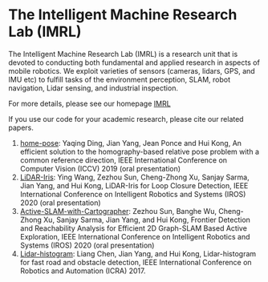 # The Intelligent Machine Research Lab (IMRL)

The Intelligent Machine Research Lab (IMRL) is a research unit that is devoted to conducting both fundamental and applied research in aspects of mobile robotics. We exploit varieties of sensors (cameras, lidars, GPS, and IMU etc) to fulfill tasks of the environment perception, SLAM, robot navigation, Lidar sensing, and industrial inspection. 

For more details, please see our homepage [IMRL](https://sites.google.com/view/huikonglab/home)

If you use our code for your academic research, please cite our related papers.

1. [home-pose](https://github.com/IMRL/homo-pose): Yaqing Ding, Jian Yang, Jean Ponce and Hui Kong, An efficient solution to the homography-based relative pose problem with a common reference direction, IEEE International Conference on Computer Vision (ICCV) 2019 (oral presentation)
2. [LiDAR-Iris](https://github.com/IMRL/LiDAR-Iris): Ying Wang, Zezhou Sun, Cheng-Zhong Xu, Sanjay Sarma, Jian Yang, and Hui Kong, LiDAR-Iris for Loop Closure Detection, IEEE International Conference on Intelligent Robotics and Systems (IROS) 2020 (oral presentation)
3. [Active-SLAM-with-Cartographer](https://github.com/IMRL/Active-SLAM-with-Cartographer): Zezhou Sun, Banghe Wu, Cheng-Zhong Xu, Sanjay Sarma, Jian Yang, and Hui Kong, Frontier Detection and Reachability Analysis for Efficient 2D Graph-SLAM Based Active Exploration, IEEE International Conference on Intelligent Robotics and Systems (IROS) 2020 (oral presentation)
4. [Lidar-histogram](https://doi.org/10.1109/ICRA.2017.7989159): Liang Chen, Jian Yang, and Hui Kong, Lidar-histogram for fast road and obstacle detection, IEEE International Conference on Robotics and Automation (ICRA) 2017.

